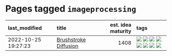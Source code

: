 # Pages tagged `imageprocessing`

|last_modified|title|est. idea maturity|tags
|:---|:---|---:|:---|
|2022-10-25 19:27:23|[Brushstroke Diffusion](../brushstroke-diffusion.md)|1408|[![](https://img.shields.io/badge/tag-artisticstyletransfer-b7fb0)](../tags/artisticstyletransfer.md) [![](https://img.shields.io/badge/tag-creativity-b25b5)](../tags/creativity.md) [![](https://img.shields.io/badge/tag-deepgenerativemodeling-76bb24)](../tags/deepgenerativemodeling.md) [![](https://img.shields.io/badge/tag-experimental-aa21fc)](../tags/experimental.md) [![](https://img.shields.io/badge/tag-imageprocessing-496a1)](../tags/imageprocessing.md) [![](https://img.shields.io/badge/tag-modeltraining-683f3)](../tags/modeltraining.md) [![](https://img.shields.io/badge/tag-painting-96bcc)](../tags/painting.md) [![](https://img.shields.io/badge/tag-wip-c4c41f)](../tags/wip.md)|